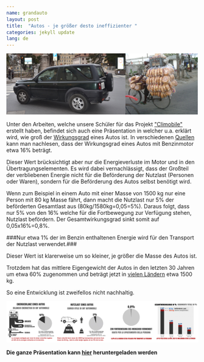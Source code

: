 ```yaml
---
name: grandauto
layout: post
title:  "Autos - je größer desto ineffizienter "
categories: jekyll update
lang: de
---
```

![Bild](../../bildoj/biciklo-auto.JPG)

Unter den Arbeiten, welche unsere Schüler für das Projekt  ["Climobile"](/climobile/) erstellt haben, befindet sich auch eine Präsentation in welcher u.a. erklärt wird, wie groß der [Wirkungsgrad](https://de.wikipedia.org/wiki/Wirkungsgrad) eines Autos ist. In verschiedenen  [Quellen](http://www.greengear.de/notwendigkeit-verbrennungsmotor/) kann man nachlesen, dass der Wirkungsgrad eines Autos mit Benzinmotor etwa 16% beträgt. 

Dieser Wert brücksichtigt aber nur die Energieverluste im Motor und in den Übertragungselementen. Es wird dabei vernachlässigt, dass der Großteil der verbliebenen Energie nicht für die Beförderung der Nutzlast (Personen oder Waren), sondern für die Beförderung des Autos selbst benötigt wird.

Wenn zum Beispiel in einem Auto mit einer Masse von 1500 kg nur eine Person mit 80 kg Masse fährt, dann macht die Nutzlast nur 5% der beförderten Gesamtlast aus (80kg/1580kg=0,05=5%). Daraus folgt, dass nur 5% von den 16% welche für die Fortbewegung zur Verfügung stehen, Nutzlast befördern. Der Gesamtwirkungsgrad sinkt somit auf 0,05x16%=0,8%.  

###Nur etwa 1% der im Benzin enthaltenen Energie wird für den Transport der Nutzlast verwendet.###

Dieser Wert ist klarerweise um so kleiner, je größer die Masse des Autos ist. 

Trotzdem hat das mittlere Eigengewicht der Autos in den letzten 30 Jahren um etwa 60% zugenommen und beträgt jetzt in  [vielen Ländern](http://www.bfe.admin.ch/energie/00588/00589/00644/index.html?lang=de&msg-id=26779) etwa 1500 kg.

So eine Entwicklung ist zweifellos nicht nachhaltig.

![Bild](../../bildoj/efikeco-auto.png)

**Die ganze Präsentation kann [hier](../../dosieroj/climobile_final.pdf) heruntergeladen werden**

